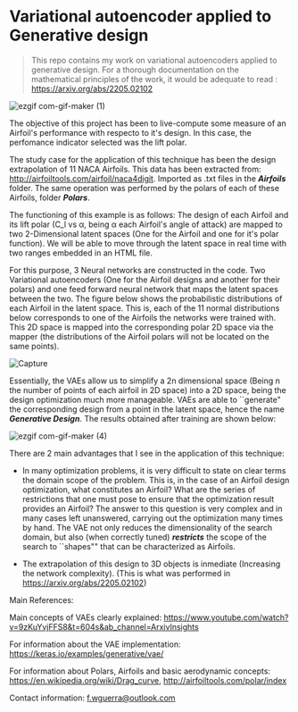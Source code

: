 # Variational autoencoder applied to Generative design
> This repo contains my work on variational autoencoders applied to generative design. For a thorough documentation on the mathematical principles of the work, it would be adequate to read : https://arxiv.org/abs/2205.02102

![ezgif com-gif-maker (1)](https://user-images.githubusercontent.com/57362874/191920898-3d46f06b-efa5-417c-a067-95afac28df97.gif)



The objective of this project has been to live-compute some measure of an Airfoil's performance with respecto to it's design. In this case, the perfomance indicator selected was the lift polar. 

 
The study case for the application of this technique has been the design extrapolation of 11 NACA Airfoils. This data has been extracted from: http://airfoiltools.com/airfoil/naca4digit. Imported as .txt files in the ***Airfoils*** folder. The same operation was performed by the polars of each of these Airfoils, folder ***Polars***. 

The functioning of this example is as follows: The design of each Airfoil and its lift polar (C_l vs α, being α each Airfoil's angle of attack) are mapped to two 2-Dimensional latent spaces (One for the Airfoil and one for it's polar function). We will be able to move through the latent space in real time with two ranges embedded in an HTML file.

For this purpose, 3 Neural networks are constructed in the code. Two Variational autoencoders (One for the Airfoil designs and another for their polars) and one feed forward neural network that maps the latent spaces between the two. The figure below shows the probabilistic distributions of each Airfoil in the latent space. This is, each of the 11 normal distributions below corresponds to one of the Airfoils the networks were trained with. This 2D space is mapped into the corresponding polar 2D space via the mapper (the distributions of the Airfoil polars will not be located on the same points).


![Capture](https://user-images.githubusercontent.com/57362874/191486351-6c859f63-e314-4c5d-bb66-4e830c0f8f2c.PNG)

Essentially, the VAEs allow us to simplify a 2n dimensional space (Being n the number of points of each airfoil in 2D space) into a 2D space, being the design optimization much more manageable. VAEs are able to ``generate" the corresponding design from a point in the latent space, hence the name ***Generative Design***.
The results obtained after training are shown below:

![ezgif com-gif-maker (4)](https://user-images.githubusercontent.com/57362874/191941005-4bbfee82-825f-4c60-a13a-2167663e570b.gif)

There are 2 main advantages that I see in the application of this technique:

* In many optimization problems, it is very difficult to state on clear terms the domain scope of the problem. This is, in the case of an Airfoil design optimization, what constitutes an Airfoil? What are the series of restrictions that one must pose to ensure that the optimization result provides an Airfoil? The answer to this question is very complex and in many cases left unanswered, carrying out the optimization many times by hand. The VAE not only reduces the dimensionality of the search domain, but also (when correctly tuned) ***restricts*** the scope of the search to ``shapes"" that can be characterized as Airfoils.

* The extrapolation of this design to 3D objects is inmediate (Increasing the network complexity). (This is what was performed in https://arxiv.org/abs/2205.02102)



Main References:

Main concepts of VAEs clearly explained: https://www.youtube.com/watch?v=9zKuYvjFFS8&t=604s&ab_channel=ArxivInsights

For information about the VAE implementation: https://keras.io/examples/generative/vae/

For information about Polars, Airfoils and basic aerodynamic concepts: https://en.wikipedia.org/wiki/Drag_curve, http://airfoiltools.com/polar/index

Contact information: f.wguerra@outlook.com
